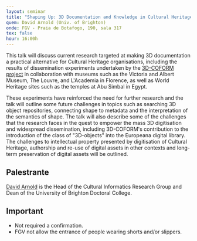 ```yaml
---
layout: seminar
title: "Shaping Up: 3D Documentation and Knowledge in Cultural Heritage"
quem: David Arnold (Univ. of Brighton)
onde: FGV - Praia de Botafogo, 190, sala 317
tex: false
hour: 16:00h
---
```


This talk will discuss current research targeted at making 3D
documentation a practical alternative for Cultural Heritage
organisations, including the results of dissemination experiments
undertaken by the [3D-COFORM project](http://www.3d-coform.eu) in
collaboration with museums such as the Victoria and Albert Museum, The
Louvre, and L'Academia in Florence, as well as World Heritage sites
such as the temples at Abu Simbal in Egypt.

These experiments have reinforced the need for further research and
the talk will outline some future challenges in topics such as
searching 3D object repositories, connecting shape to metadata and the
interpretation of the semantics of shape. The talk will also describe
some of the challenges that the research faces in the quest to empower
the mass 3D digitisation and widespread dissemination, including
3D-COFORM's contribution to the introduction of the class of
"3D-objects" into the Europeana digital library. The challenges to
intellectual property presented by digitisation of Cultural Heritage,
authorship and re-use of digital assets in other contexts and
long-term preservation of digital assets will be outlined.

## Palestrante

[David Arnold](http://arts.brighton.ac.uk/staff/david-arnold) is the
Head of the Cultural Informatics Research Group and Dean of the
University of Brighton Doctoral College.

## Important

- Not required a confirmation.
- FGV not allow the entrance of people wearing shorts and/or slippers.

